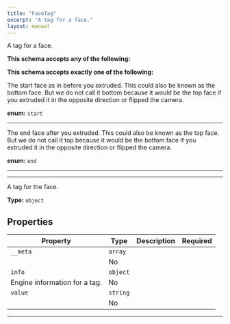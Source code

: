 ```yaml
---
title: "FaceTag"
excerpt: "A tag for a face."
layout: manual
---
```


A tag for a face.



**This schema accepts any of the following:**





**This schema accepts exactly one of the following:**

The start face as in before you extruded. This could also be known as the bottom face. But we do not call it bottom because it would be the top face if you extruded it in the opposite direction or flipped the camera.


**enum:** `start`






----
The end face after you extruded. This could also be known as the top face. But we do not call it top because it would be the bottom face if you extruded it in the opposite direction or flipped the camera.


**enum:** `end`






----




----
A tag for the face.


**Type:** `object`




## Properties

| Property | Type | Description | Required |
|----------|------|-------------|----------|
| `__meta` | `array`
 |  | No |
| `info` | `object`
 | Engine information for a tag. | No |
| `value` | `string`
 |  | No |


----





